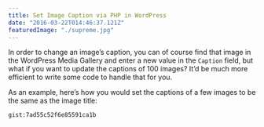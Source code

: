 ```yaml
---
title: Set Image Caption via PHP in WordPress
date: "2016-03-22T014:46:37.121Z"
featuredImage: "./supreme.jpg"
---
```


In order to change an image’s caption, you can of course find that image in the WordPress Media Gallery and enter a new value in the `Caption` field, but what if you want to update the captions of 100 images? It’d be much more efficient to write some code to handle that for you.

As an example, here’s how you would set the captions of a few images to be the same as the image title:

`gist:7ad55c52f6e85591ca1b`